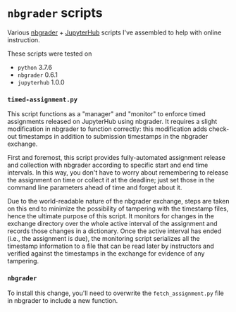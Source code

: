 # `nbgrader` scripts

Various [nbgrader](http://github.com/jupyter/nbgrader/) + [JupyterHub](https://github.com/jupyterhub/jupyterhub) scripts I've assembled to help with online instruction.

These scripts were tested on
 - `python` 3.7.6
 - `nbgrader` 0.6.1
 - `jupyterhub` 1.0.0

### `timed-assignment.py`

This script functions as a "manager" and "monitor" to enforce timed assignments released on JupyterHub using nbgrader. It requires a slight modification in nbgrader to function correctly: this modification adds check-out timestamps in addition to submission timestamps in the nbgrader exchange.

First and foremost, this script provides fully-automated assignment release and collection with nbgrader according to specific start and end time intervals. In this way, you don't have to worry about remembering to release the assignment on time or collect it at the deadline; just set those in the command line parameters ahead of time and forget about it.

Due to the world-readable nature of the nbgrader exchange, steps are taken on this end to minimize the possibility of tampering with the timestamp files, hence the ultimate purpose of this script. It monitors for changes in the exchange directory over the whole active interval of the assignment and records those changes in a dictionary. Once the active interval has ended (i.e., the assignment is due), the monitoring script serializes all the timestamp information to a file that can be read later by instructors and verified against the timestamps in the exchange for evidence of any tampering.

### `nbgrader`

To install this change, you'll need to overwrite the `fetch_assignment.py` file in nbgrader to include a new function.